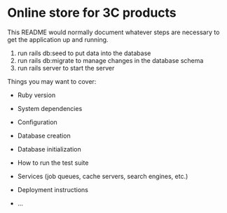 # Online store for 3C products

This README would normally document whatever steps are necessary to get the
application up and running.

1. run rails db:seed to put data into the database
2. run rails db:migrate to manage changes in the database schema
3. run rails server to start the server

Things you may want to cover:

- Ruby version

- System dependencies

- Configuration

- Database creation

- Database initialization

- How to run the test suite

- Services (job queues, cache servers, search engines, etc.)

- Deployment instructions

- ...
